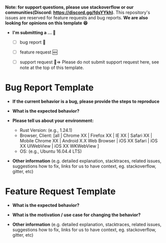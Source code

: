 **Note: for support questions, please use stackoverflow or our communities(Discord: https://discord.gg/fdsYYkh)**. This repository's issues are reserved for feature requests and bug reports.
**We are also looking for opinions on this template 😆**

* **I'm submitting a ... 🤔**
  - [ ] bug report 🐛
  - [ ] feature request 🆕
  - [ ] support request 👐=> Please do not submit support request here, see note at the top of this template.


# Bug Report Template

* **If the current behavior is a bug, please provide the steps to reproduce**


* **What is the expected behavior?**


* **Please tell us about your environment:**
  
  - Rust Version: (e.g., 1.24.1)
  - Browser, Client: [all | Chrome XX | Firefox XX | IE XX | Safari XX | Mobile Chrome XX | Android X.X Web Browser | iOS XX Safari | iOS XX UIWebView | iOS XX WKWebView ]
  - OS: (e.g., Ubuntu 16.04.4 LTS)


* **Other information** (e.g. detailed explanation, stacktraces, related issues, suggestions how to fix, links for us to have context, eg. stackoverflow, gitter, etc)

# Feature Request Template

* **What is the expected behavior?**



* **What is the motivation / use case for changing the behavior?**



* **Other information** (e.g. detailed explanation, stacktraces, related issues, suggestions how to fix, links for us to have context, eg. stackoverflow, gitter, etc)

